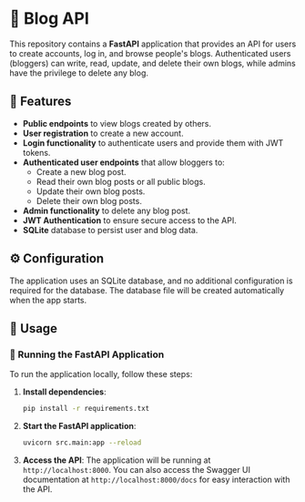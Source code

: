 # 📝 Blog API

This repository contains a **FastAPI** application that provides an API for users to create accounts, log in, and browse people's blogs. Authenticated users (bloggers) can write, read, update, and delete their own blogs, while admins have the privilege to delete any blog.

## 🌟 Features

- **Public endpoints** to view blogs created by others.
- **User registration** to create a new account.
- **Login functionality** to authenticate users and provide them with JWT tokens.
- **Authenticated user endpoints** that allow bloggers to:
  - Create a new blog post.
  - Read their own blog posts or all public blogs.
  - Update their own blog posts.
  - Delete their own blog posts.
- **Admin functionality** to delete any blog post.
- **JWT Authentication** to ensure secure access to the API.
- **SQLite** database to persist user and blog data.

## ⚙️ Configuration

The application uses an SQLite database, and no additional configuration is required for the database. The database file will be created automatically when the app starts.

## 🚀 Usage

### 🐍 Running the FastAPI Application

To run the application locally, follow these steps:

1. **Install dependencies**:
    ```bash
    pip install -r requirements.txt
    ```

2. **Start the FastAPI application**:
    ```bash
    uvicorn src.main:app --reload
    ```

3. **Access the API**:
   The application will be running at `http://localhost:8000`. You can also access the Swagger UI documentation at `http://localhost:8000/docs` for easy interaction with the API.
